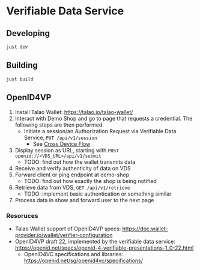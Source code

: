 # Verifiable Data Service

## Developing

`just dev`

## Building

`just build`

## OpenID4VP

1. Install Talao Wallet: https://talao.io/talao-wallet/
2. Interact with Demo Shop and go to page that requests a credential. The
   following steps are then performed.
   - Initiate a session/an Authorization Request via Verifiable Data Service,
     `PUT /api/v1/session`
     - See
       [Cross Device Flow](https://openid.net/specs/openid-4-verifiable-presentations-1_0-20.html#name-cross-device-flow)
3. Display session as URL, starting with `POST openid://<VDS_URL>/api/v1/submit`
   - TODO: find out how the wallet transmits data
4. Receive and verify authenticity of data on VDS
5. Forward client or ping endpoint at demo-shop
   - TODO: find out how exactly the shop is being notified
6. Retrieve data from VDS, `GET /api/v1/retrieve`
   - TODO: implement basic authentication or something similar
7. Process data in show and forward user to the next page

### Resoruces

- Talao Wallet support of OpenID4VP specs:
  <https://doc.wallet-provider.io/wallet/verifier-configuration>
- OpenID4VP draft 22, implemented by the verifiable data service:
  <https://openid.net/specs/openid-4-verifiable-presentations-1_0-22.html>
  - OpenID4VC specifications and libraries:
    <https://openid.net/sg/openid4vc/specifications/>
